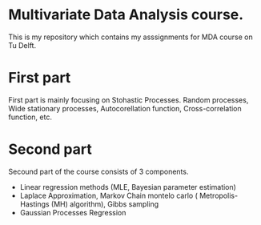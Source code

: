 # Multivariate Data Analysis course.
This is my repository which contains my asssignments for MDA course on Tu Delft.

# First part 

First part is mainly focusing on Stohastic Processes. Random processes, Wide stationary processes, Autocorellation function, Cross-correlation function, etc.

# Second part

Secound part of the course consists of 3 components. 

* Linear regression methods (MLE, Bayesian parameter estimation)
* Laplace Approximation, Markov Chain montelo carlo ( Metropolis-Hastings (MH) algorithm), Gibbs sampling
* Gaussian Processes Regression

